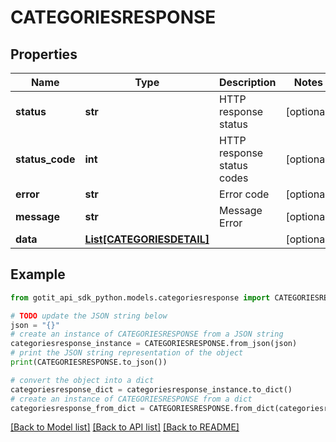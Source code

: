 # CATEGORIESRESPONSE


## Properties

Name | Type | Description | Notes
------------ | ------------- | ------------- | -------------
**status** | **str** | HTTP response status | [optional] 
**status_code** | **int** | HTTP response status codes | [optional] 
**error** | **str** | Error code | [optional] 
**message** | **str** | Message Error | [optional] 
**data** | [**List[CATEGORIESDETAIL]**](CATEGORIESDETAIL.md) |  | [optional] 

## Example

```python
from gotit_api_sdk_python.models.categoriesresponse import CATEGORIESRESPONSE

# TODO update the JSON string below
json = "{}"
# create an instance of CATEGORIESRESPONSE from a JSON string
categoriesresponse_instance = CATEGORIESRESPONSE.from_json(json)
# print the JSON string representation of the object
print(CATEGORIESRESPONSE.to_json())

# convert the object into a dict
categoriesresponse_dict = categoriesresponse_instance.to_dict()
# create an instance of CATEGORIESRESPONSE from a dict
categoriesresponse_from_dict = CATEGORIESRESPONSE.from_dict(categoriesresponse_dict)
```
[[Back to Model list]](../README.md#documentation-for-models) [[Back to API list]](../README.md#documentation-for-api-endpoints) [[Back to README]](../README.md)


